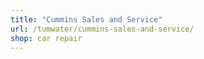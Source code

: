 ```yaml
---
title: "Cummins Sales and Service"
url: /tumwater/cummins-sales-and-service/
shop: car repair
---
```

